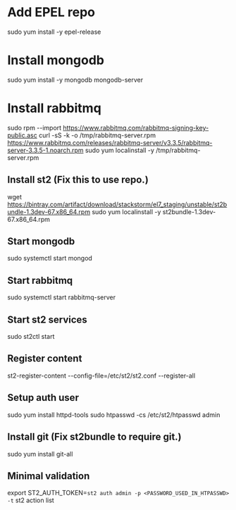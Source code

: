 # Add EPEL repo
sudo yum install -y epel-release

# Install mongodb
sudo yum install -y mongodb mongodb-server

# Install rabbitmq
sudo rpm --import https://www.rabbitmq.com/rabbitmq-signing-key-public.asc
curl -sS -k -o /tmp/rabbitmq-server.rpm https://www.rabbitmq.com/releases/rabbitmq-server/v3.3.5/rabbitmq-server-3.3.5-1.noarch.rpm
sudo yum localinstall -y /tmp/rabbitmq-server.rpm

## Install st2 (Fix this to use repo.)
wget https://bintray.com/artifact/download/stackstorm/el7_staging/unstable/st2bundle-1.3dev-67.x86_64.rpm
sudo yum localinstall -y st2bundle-1.3dev-67.x86_64.rpm

## Start mongodb
sudo systemctl start mongod

## Start rabbitmq
sudo systemctl start rabbitmq-server

## Start st2 services
sudo st2ctl start

## Register content
st2-register-content --config-file=/etc/st2/st2.conf --register-all

## Setup auth user
sudo yum install httpd-tools
sudo htpasswd -cs /etc/st2/htpasswd admin

## Install git (Fix st2bundle to require git.)
sudo yum install git-all

## Minimal validation
export ST2_AUTH_TOKEN=`st2 auth admin -p <PASSWORD_USED_IN_HTPASSWD> -t`
st2 action list
